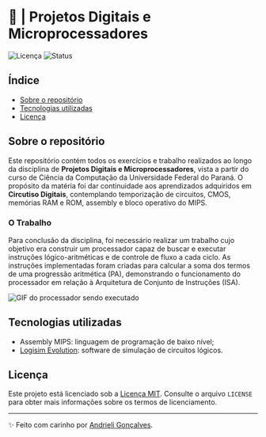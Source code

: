 # 🔋 | Projetos Digitais e Microprocessadores

![Licença](https://img.shields.io/badge/Licen%C3%A7a-MIT-f5b5ca.svg)
![Status](https://img.shields.io/badge/Status-Concluído-abf285.svg)

## Índice

- [Sobre o repositório](#sobre-o-repositório)
- [Tecnologias utilizadas](#tecnologias-utilizadas)
- [Licença](#licença)

## Sobre o repositório

Este repositório contém todos os exercícios e trabalho realizados ao longo da disciplina de **Projetos Digitais e Microprocessadores**, vista a partir do curso de Ciência da Computação da Universidade Federal do Paraná. O propósito da matéria foi dar continuidade aos aprendizados adquiridos em **Circutiso Digitais**, contemplando temporização de circuitos, CMOS, memórias RAM e ROM, assembly e bloco operativo do MIPS.

### O Trabalho

Para conclusão da disciplina, foi necessário realizar um trabalho cujo objetivo era construir um processador capaz de buscar e executar instruções lógico-aritméticas e de controle de fluxo a cada ciclo. As instruções implementadas foram criadas para calcular a soma dos termos de uma progressão aritmética (PA), demonstrando o funcionamento do processador em relação à Arquitetura de Conjunto de Instruções (ISA).

![GIF do processador sendo executado](https://i.imgur.com/DICTmy5.gif)

## Tecnologias utilizadas

- Assembly MIPS: linguagem de programação de baixo nível;
- [Logisim Evolution](https://github.com/logisim-evolution/logisim-evolution): software de simulação de circuitos lógicos.

## Licença

Este projeto está licenciado sob a [Licença MIT](https://opensource.org/licenses/MIT). Consulte o arquivo `LICENSE` para obter mais informações sobre os termos de licenciamento.

---

✨ Feito com carinho por [Andrieli Gonçalves](https://github.com/strawndri).
